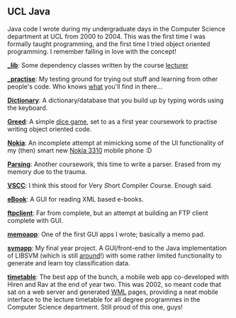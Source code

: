 ## UCL Java

Java code I wrote during my undergraduate days in the Computer Science department at UCL from 2000 to 2004. This was the first time I was formally taught programming, and the first time I tried object oriented programming. I remember falling in love with the concept!

[__\_lib__](\_lib/): Some dependency classes written by the course <a href="http://www0.cs.ucl.ac.uk/staff/G.Roberts/" target="_blank">lecturer</a>

[__\_practise__](\_practise/): My testing ground for trying out stuff and learning from other people's code. Who knows [what](\_practise/BackDoorServer.java) you'll find in there...

[__Dictionary__](Dictionary/): A dictionary/database that you build up by typing words using the keyboard. 

[__Greed__](Greed/): A simple <a href="https://en.wikipedia.org/wiki/Farkle" target="_blank">dice game</a>, set to as a first year coursework to practise writing object oriented code.

[__Nokia__](Nokia/): An incomplete attempt at mimicking some of the UI functionality of my (then) smart new <a href="http://bit.ly/1GL6m9W" target="_blank">Nokia 3310</a> mobile phone :D

[__Parsing__](Parsing/): Another coursework, this time to write a parser. Erased from my memory due to the trauma.

[__VSCC__](VSCC/): I think this stood for *V*ery *S*hort *C*ompiler *C*ourse. Enough said.

[__eBook__](eBook/): A GUI for reading XML based e-books.

[__ftpclient__](ftpclient/): Far from complete, but an attempt at building an FTP client complete with GUI.

[__memoapp__](memoapp/): One of the first GUI apps I wrote; basically a memo pad.

[__svmapp__](svmapp/): My final year project. A GUI/front-end to the Java implementation of LIBSVM (which is still <a href="https://www.csie.ntu.edu.tw/~cjlin/libsvm/" target="_blank">around</a>!) with some rather limited functionality to generate and learn toy classification data.

[__timetable__](timetable/): The best app of the bunch, a mobile web app co-developed with Hiren and Rav at the end of year two. This was 2002, so meant code that sat on a web server and generated <a href="https://en.wikipedia.org/wiki/Wireless_Application_Protocol" target="_blank">WML</a> pages, providing a neat mobile interface to the lecture timetable for all degree programmes in the Computer Science department. Still proud of this one, guys!

